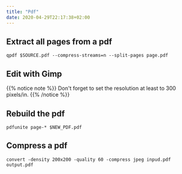 ```yaml
---
title: "Pdf"
date: 2020-04-29T22:17:38+02:00
---
```

## Extract all pages from a pdf

```
qpdf $SOURCE.pdf --compress-streams=n --split-pages page.pdf
```

## Edit with Gimp

{{% notice note %}}
Don't forget to set the resolution at least to 300 pixels/in.
{{% /notice %}}

## Rebuild the pdf

```
pdfunite page-* $NEW_PDF.pdf
```

## Compress a pdf

```
convert -density 200x200 -quality 60 -compress jpeg inpud.pdf output.pdf
```
